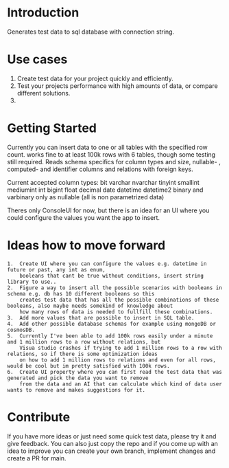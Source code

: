 # Introduction 
Generates test data to sql database with connection string. 

# Use cases
1. Create test data for your project quickly and efficiently.
2. Test your projects performance with high amounts of data, or compare different solutions.
3. 

# Getting Started
Currently you can insert data to one or all tables with the specified row count. works fine to at least 100k rows with 6 tables,
though some testing still required.
Reads schema specifics for column types and size, nullable- , computed- and identifier columns and relations with foreign keys.

Current accepted column types:
    bit
    varchar
    nvarchar
    tinyint
    smallint
    mediumint
    int
    bigint
    float
    decimal
    date
    datetime
    datetime2
    binary and varbinary only as nullable
    (all is non parametrized data)

Theres only ConsoleUI for now, but there is an idea for an UI where you could configure the values you want the app to insert.


# Ideas how to move forward
    1.  Create UI where you can configure the values e.g. datetime in future or past, any int as enum, 
        booleans that cant be true without conditions, insert string library to use..
    2.  Figure a way to insert all the possible scenarios with booleans in schema e.g. db has 10 different booleans so this
        creates test data that has all the possible combinations of these booleans, also maybe needs somekind of knowledge about
        how many rows of data is needed to fullfill these combinations.
    3.  Add more values that are possible to insert in SQL table.
    4.  Add other possible database schemas for example using mongoDB or cosmosDB.
    5.  Currently I've been able to add 100k rows easily under a minute and 1 million rows to a row without relations, but 
        Visua studio crashes if trying to add 1 million rows to a row with relations, so if there is some optimization ideas
        on how to add 1 million rows to relations and even for all rows, would be cool but im pretty satisfied with 100k rows.
    6.  Create UI property where you can first read the test data that was generated and pick the data you want to remove 
        from the data and an AI that can calculate which kind of data user wants to remove and makes suggestions for it.


# Contribute
If you have more ideas or just need some quick test data, please try it and give feedback. You can also just copy the repo 
and if you come up with an idea to improve you can create your own branch, implement changes and create a PR for main.